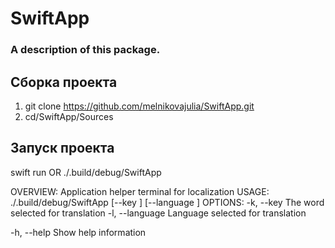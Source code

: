 # SwiftApp
### A description of this package.
##  Сборка проекта
1. git clone https://github.com/melnikovajulia/SwiftApp.git
2. cd/SwiftApp/Sources

## Запуск проекта
swift run 
OR
./.build/debug/SwiftApp

OVERVIEW: Application helper terminal for localization
USAGE: ./.build/debug/SwiftApp [--key <key>] [--language <language>]
OPTIONS:
-k, --key <key>             The word selected for translation
-l, --language <language>   Language selected for translation

-h, --help                  Show help information



